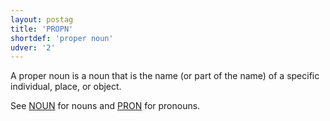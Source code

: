 ```yaml
---
layout: postag
title: 'PROPN'
shortdef: 'proper noun'
udver: '2'
---
```


A proper noun is a noun that is the name (or part of the name) of a specific individual, place, or object.

See [NOUN]() for nouns and [PRON]() for pronouns.


<!-- Interlanguage links updated Po 11. listopadu 2024, 20:09:25 CET -->
